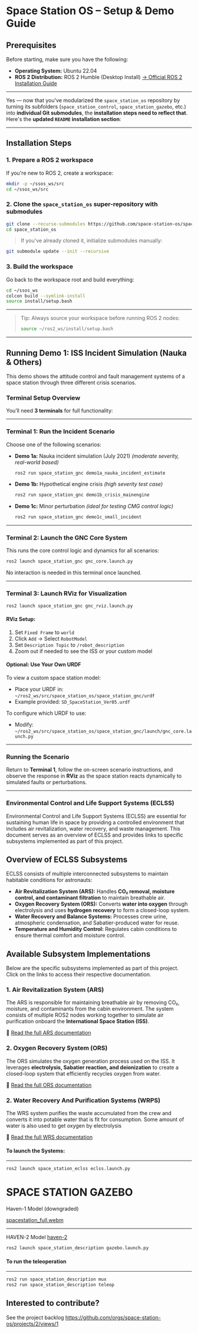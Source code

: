 # **Space Station OS – Setup & Demo Guide**

##  Prerequisites

Before starting, make sure you have the following:

* **Operating System:** Ubuntu 22.04
* **ROS 2 Distribution:** ROS 2 Humble (Desktop Install)
  [→ Official ROS 2 Installation Guide](https://docs.ros.org/en/humble/Installation/Ubuntu-Install-Debs.html)

---

Yes — now that you've modularized the `space_station_os` repository by turning its subfolders (`space_station_control`, `space_station_gazebo`, etc.) into **individual Git submodules**, the **installation steps need to reflect that**. Here's the **updated `README` installation section**:

---

##  Installation Steps

### 1. Prepare a ROS 2 workspace

If you're new to ROS 2, create a workspace:

```bash
mkdir -p ~/ssos_ws/src
cd ~/ssos_ws/src
```

### 2. Clone the `space_station_os` super-repository with submodules

```bash
git clone --recurse-submodules https://github.com/space-station-os/space_station_os.git
cd space_station_os
```

> If you've already cloned it, initialize submodules manually:

```bash
git submodule update --init --recursive
```

### 3. Build the workspace

Go back to the workspace root and build everything:

```bash
cd ~/ssos_ws
colcon build --symlink-install
source install/setup.bash
```

---

>  Tip: Always source your workspace before running ROS 2 nodes:
>
> ```bash
> source ~/ros2_ws/install/setup.bash
> ```

---

##  Running Demo 1: ISS Incident Simulation (Nauka & Others)

This demo shows the attitude control and fault management systems of a space station through three different crisis scenarios.

###  Terminal Setup Overview

You’ll need **3 terminals** for full functionality:

---

###  Terminal 1: Run the Incident Scenario

Choose one of the following scenarios:

* **Demo 1a:** Nauka incident simulation (July 2021)
  *(moderate severity, real-world based)*

  ```bash
  ros2 run space_station_gnc demo1a_nauka_incident_estimate
  ```

* **Demo 1b:** Hypothetical engine crisis
  *(high severity test case)*

  ```bash
  ros2 run space_station_gnc demo1b_crisis_mainengine
  ```

* **Demo 1c:** Minor perturbation
  *(ideal for testing CMG control logic)*

  ```bash
  ros2 run space_station_gnc demo1c_small_incident
  ```

---

###  Terminal 2: Launch the GNC Core System

This runs the core control logic and dynamics for all scenarios:

```bash
ros2 launch space_station_gnc gnc_core.launch.py
```

No interaction is needed in this terminal once launched.

---

###  Terminal 3: Launch RViz for Visualization

```bash
ros2 launch space_station_gnc gnc_rviz.launch.py
```

#### RViz Setup:

1. Set `Fixed Frame` to `world`
2. Click `Add` → Select `RobotModel`
3. Set `Description Topic` to `/robot_description`
4. Zoom out if needed to see the ISS or your custom model

#### Optional: Use Your Own URDF

To view a custom space station model:

* Place your URDF in:
  `~/ros2_ws/src/space_station_os/space_station_gnc/urdf`
* Example provided: `SD_SpaceStation_Ver05.urdf`

To configure which URDF to use:

* Modify:
  `~/ros2_ws/src/space_station_os/space_station_gnc/launch/gnc_core.launch.py`

---

###  Running the Scenario

Return to **Terminal 1**, follow the on-screen scenario instructions, and observe the response in **RViz** as the space station reacts dynamically to simulated faults or perturbations.

---



### **Environmental Control and Life Support Systems (ECLSS)**
Environmental Control and Life Support Systems (ECLSS) are essential for sustaining human life in space by providing a controlled environment that includes air revitalization, water recovery, and waste management. This document serves as an overview of ECLSS and provides links to specific subsystems implemented as part of this project.

## **Overview of ECLSS Subsystems**
ECLSS consists of multiple interconnected subsystems to maintain habitable conditions for astronauts:

- **Air Revitalization System (ARS):** Handles **CO₂ removal, moisture control, and contaminant filtration** to maintain breathable air.
- **Oxygen Recovery System (ORS):** Converts **water into oxygen** through electrolysis and uses **hydrogen recovery** to form a closed-loop system.
- **Water Recovery and Balance Systems:** Processes crew urine, atmospheric condensation, and Sabatier-produced water for reuse.
- **Temperature and Humidity Control:** Regulates cabin conditions to ensure thermal comfort and moisture control.

## **Available Subsystem Implementations**
Below are the specific subsystems implemented as part of this project. Click on the links to access their respective documentation.

### **1. Air Revitalization System (ARS)**
The ARS is responsible for maintaining breathable air by removing CO₂, moisture, and contaminants from the cabin environment. The system consists of multiple ROS2 nodes working together to simulate air purification onboard the **International Space Station (ISS)**.

🔗 [Read the full ARS documentation](https://github.com/space-station-os/space_station_os/blob/main/space_station_eclss/src/ars_systems/README.md)

### **2. Oxygen Recovery System (ORS)**
The ORS simulates the oxygen generation process used on the ISS. It leverages **electrolysis, Sabatier reaction, and deionization** to create a closed-loop system that efficiently recycles oxygen from water.

🔗 [Read the full ORS documentation](https://github.com/space-station-os/space_station_os/blob/main/space_station_eclss/src/ors_systems/README.md)

### **2. Water Recovery And Purification Systems (WRPS)**
The WRS system purifies the waste accumulated from the crew and converts it into potable water that is fit for consumption. Some amount of water is also used to get oxygen by electrolysis

🔗 [Read the full WRS documentation](https://github.com/space-station-os/space_station_os/blob/main/space_station_eclss/src/wrs_systems/README.md)



#### To launch the Systems:
---

```sh
ros2 launch space_station_eclss eclss.launch.py
```
# SPACE STATION GAZEBO 

Haven-1 Model (downgraded)

[spacestation_full.webm](https://github.com/user-attachments/assets/39a9498a-2918-42c6-84a6-8373325f9fbe)

---

HAVEN-2 Model 
[haven-2](https://github.com/user-attachments/assets/4ecce540-28c3-49aa-9bdf-c3e04952523b)

```sh
ros2 launch space_station_description gazebo.launch.py
```

#### To run the teleoperation 
---

```sh
ros2 run space_station_description mux
ros2 run space_station_description teleop
```



## Interested to contribute? 
See the project backlog https://github.com/orgs/space-station-os/projects/2/views/1 

